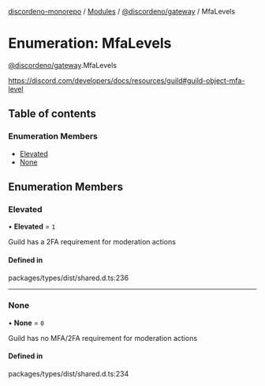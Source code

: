 [discordeno-monorepo](../README.md) / [Modules](../modules.md) / [@discordeno/gateway](../modules/discordeno_gateway.md) / MfaLevels

# Enumeration: MfaLevels

[@discordeno/gateway](../modules/discordeno_gateway.md).MfaLevels

https://discord.com/developers/docs/resources/guild#guild-object-mfa-level

## Table of contents

### Enumeration Members

- [Elevated](discordeno_gateway.MfaLevels.md#elevated)
- [None](discordeno_gateway.MfaLevels.md#none)

## Enumeration Members

### Elevated

• **Elevated** = `1`

Guild has a 2FA requirement for moderation actions

#### Defined in

packages/types/dist/shared.d.ts:236

---

### None

• **None** = `0`

Guild has no MFA/2FA requirement for moderation actions

#### Defined in

packages/types/dist/shared.d.ts:234
